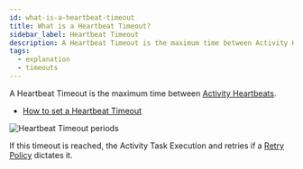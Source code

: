 ```yaml
---
id: what-is-a-heartbeat-timeout
title: What is a Heartbeat Timeout?
sidebar_label: Heartbeat Timeout
description: A Heartbeat Timeout is the maximum time between Activity Heartbeats.
tags:
  - explanation
  - timeouts
---
```


A Heartbeat Timeout is the maximum time between [Activity Heartbeats](/concepts/what-is-an-activity-heartbeat).

- [How to set a Heartbeat Timeout](/application-development-guide/#heartbeat-timeout)

![Heartbeat Timeout periods](/diagrams/heartbeat-timeout.svg)

If this timeout is reached, the Activity Task Execution and retries if a [Retry Policy](/concepts/what-is-a-retry-policy) dictates it.

